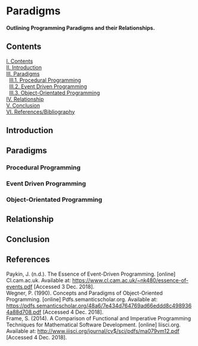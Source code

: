 # Paradigms
#### Outlining Programming Paradigms and their Relationships. 
## Contents
[I. Contents](#contents)   
[II. Introduction](#introduction)  
[III. Paradigms](#paradigms)   
&nbsp;&nbsp;[III.1. Procedural Programming](#procedural-programming)   
&nbsp;&nbsp;[III.2. Event Driven Programming](#event-driven-programming)   
&nbsp;&nbsp;[III.3. Object-Orientated Programming](#object-orientated-programming)   
[IV. Relationship](#relationship)   
[V. Conclusion](#conclusion)   
[VI. References/Bibliography](#references)   

## Introduction


## Paradigms   


### Procedural Programming


### Event Driven Programming


### Object-Orientated Programming


## Relationship


## Conclusion


## References
Paykin, J. (n.d.). The Essence of Event-Driven Programming. [online] Cl.cam.ac.uk. Available at: https://www.cl.cam.ac.uk/~nk480/essence-of-events.pdf [Accessed 3 Dec. 2018].   
Wegner, P. (1990). Concepts and Paradigms of Object-Oriented Programming. [online] Pdfs.semanticscholar.org. Available at: https://pdfs.semanticscholar.org/48a6/7e434d764769ad66eddd8c4989364a88d708.pdf [Accessed 4 Dec. 2018].   
Frame, S. (2014). A Comparison of Functional and Imperative Programming Techniques for Mathematical Software Development. [online] Iiisci.org. Available at: http://www.iiisci.org/journal/cv$/sci/pdfs/ma079vm12.pdf [Accessed 4 Dec. 2018].   
